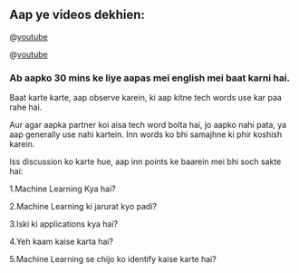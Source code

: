 
## Aap ye videos dekhien:

@[youtube](XyogitQeYDA)



@[youtube](3bJ7RChxMWQ)

### Ab aapko 30 mins ke liye aapas mei english mei baat karni hai.

Baat karte karte, aap observe karein, ki aap kitne tech words use kar paa rahe hai.

Aur agar aapka partner koi aisa tech word bolta hai, jo aapko nahi pata, ya aap generally use nahi kartein. Inn words ko bhi samajhne ki phir koshish karein.

Iss discussion ko karte hue, aap inn points ke baarein mei bhi soch sakte hai:

1.Machine Learning Kya hai?

2.Machine Learning ki jarurat kyo padi?

3.Iski ki applications kya hai?

4.Yeh kaam kaise karta hai?

5.Machine Learning se chijo ko identify kaise karte hai?

